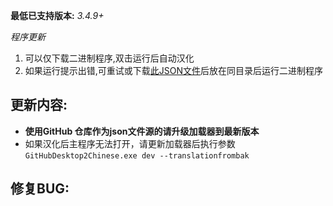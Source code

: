**最低已支持版本:** *3.4.9+*

*程序更新*  
1. 可以仅下载二进制程序,双击运行后自动汉化  
2. 如果运行提示出错,可重试或下载[此JSON文件](https://github.com/cngege/GitHubDesktop2Chinese/blob/master/json/localization.json)后放在同目录后运行二进制程序  

## 更新内容:
- **使用GitHub 仓库作为json文件源的请升级加载器到最新版本**
- 如果汉化后主程序无法打开，请更新加载器后执行参数 `GitHubDesktop2Chinese.exe dev --translationfrombak`


## 修复BUG:
<!-- - 无修复的BUG -->
<!-- - 无 -->